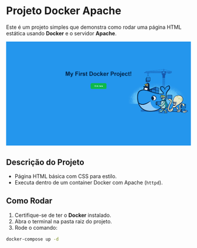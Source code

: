 # Projeto Docker Apache

Este é um projeto simples que demonstra como rodar uma página HTML estática usando **Docker** e o servidor **Apache**.

<img src="images/screenshot.png" alt="screenshot" width="900">

## Descrição do Projeto

- Página HTML básica com CSS para estilo.
- Executa dentro de um container Docker com Apache (`httpd`).

## Como Rodar

1. Certifique-se de ter o **Docker** instalado.
2. Abra o terminal na pasta raiz do projeto.
3. Rode o comando:

```bash
docker-compose up -d
